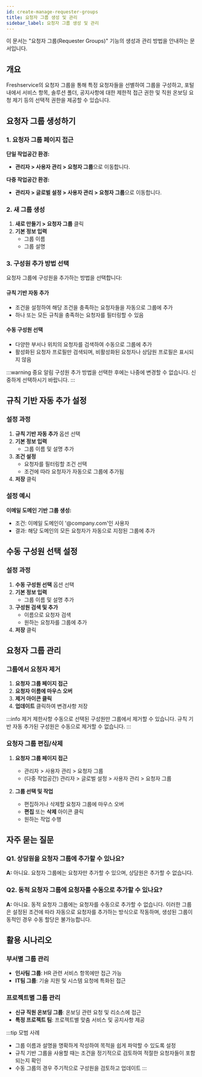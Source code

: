 ```yaml
---
id: create-manage-requester-groups
title: 요청자 그룹 생성 및 관리
sidebar_label: 요청자 그룹 생성 및 관리
---
```


<div class="subtitle">
  이 문서는 "요청자 그룹(Requester Groups)" 기능의 생성과 관리 방법을 안내하는 문서입니다.
</div>

## 개요

Freshservice의 요청자 그룹을 통해 특정 요청자들을 선별하여 그룹을 구성하고, 포털 내에서 서비스 항목, 솔루션 폴더, 공지사항에 대한 제한적 접근 권한 및 직원 온보딩 요청 제기 등의 선택적 권한을 제공할 수 있습니다.

## 요청자 그룹 생성하기

### 1. 요청자 그룹 페이지 접근

**단일 작업공간 환경:**
- **관리자 > 사용자 관리 > 요청자 그룹**으로 이동합니다.

**다중 작업공간 환경:**
- **관리자 > 글로벌 설정 > 사용자 관리 > 요청자 그룹**으로 이동합니다.

### 2. 새 그룹 생성

1. **새로 만들기 > 요청자 그룹** 클릭
2. **기본 정보 입력**
   - 그룹 이름
   - 그룹 설명

### 3. 구성원 추가 방법 선택

요청자 그룹에 구성원을 추가하는 방법을 선택합니다:

#### 규칙 기반 자동 추가
- 조건을 설정하여 해당 조건을 충족하는 요청자들을 자동으로 그룹에 추가
- 하나 또는 모든 규칙을 충족하는 요청자를 필터링할 수 있음

#### 수동 구성원 선택
- 다양한 부서나 위치의 요청자를 검색하여 수동으로 그룹에 추가
- 활성화된 요청자 프로필만 검색되며, 비활성화된 요청자나 상담원 프로필은 표시되지 않음

:::warning 중요 알림
구성원 추가 방법을 선택한 후에는 나중에 변경할 수 없습니다. 신중하게 선택하시기 바랍니다.
:::

## 규칙 기반 자동 추가 설정

### 설정 과정

1. **규칙 기반 자동 추가** 옵션 선택
2. **기본 정보 입력**
   - 그룹 이름 및 설명 추가
3. **조건 설정**
   - 요청자를 필터링할 조건 선택
   - 조건에 따라 요청자가 자동으로 그룹에 추가됨
4. **저장** 클릭

### 설정 예시

**이메일 도메인 기반 그룹 생성:**
- 조건: 이메일 도메인이 '@company.com'인 사용자
- 결과: 해당 도메인의 모든 요청자가 자동으로 지정된 그룹에 추가

## 수동 구성원 선택 설정

### 설정 과정

1. **수동 구성원 선택** 옵션 선택
2. **기본 정보 입력**
   - 그룹 이름 및 설명 추가
3. **구성원 검색 및 추가**
   - 이름으로 요청자 검색
   - 원하는 요청자를 그룹에 추가
4. **저장** 클릭

## 요청자 그룹 관리

### 그룹에서 요청자 제거

1. **요청자 그룹 페이지 접근**
2. **요청자 이름에 마우스 오버**
3. **제거 아이콘 클릭**
4. **업데이트** 클릭하여 변경사항 저장

:::info 제거 제한사항
수동으로 선택된 구성원만 그룹에서 제거할 수 있습니다. 규칙 기반 자동 추가된 구성원은 수동으로 제거할 수 없습니다.
:::

### 요청자 그룹 편집/삭제

1. **요청자 그룹 페이지 접근**
   - 관리자 > 사용자 관리 > 요청자 그룹
   - (다중 작업공간) 관리자 > 글로벌 설정 > 사용자 관리 > 요청자 그룹

2. **그룹 선택 및 작업**
   - 편집하거나 삭제할 요청자 그룹에 마우스 오버
   - **편집** 또는 **삭제** 아이콘 클릭
   - 원하는 작업 수행

## 자주 묻는 질문

### Q1. 상담원을 요청자 그룹에 추가할 수 있나요?
**A:** 아니요. 요청자 그룹에는 요청자만 추가할 수 있으며, 상담원은 추가할 수 없습니다.

### Q2. 동적 요청자 그룹에 요청자를 수동으로 추가할 수 있나요?
**A:** 아니요. 동적 요청자 그룹에는 요청자를 수동으로 추가할 수 없습니다. 이러한 그룹은 설정된 조건에 따라 자동으로 요청자를 추가하는 방식으로 작동하며, 생성된 그룹이 동적인 경우 수동 할당은 불가능합니다.

## 활용 시나리오

### 부서별 그룹 관리
- **인사팀 그룹**: HR 관련 서비스 항목에만 접근 가능
- **IT팀 그룹**: 기술 지원 및 시스템 요청에 특화된 접근

### 프로젝트별 그룹 관리
- **신규 직원 온보딩 그룹**: 온보딩 관련 요청 및 리소스에 접근
- **특정 프로젝트 팀**: 프로젝트별 맞춤 서비스 및 공지사항 제공

:::tip 모범 사례
- 그룹 이름과 설명을 명확하게 작성하여 목적을 쉽게 파악할 수 있도록 설정
- 규칙 기반 그룹을 사용할 때는 조건을 정기적으로 검토하여 적절한 요청자들이 포함되는지 확인
- 수동 그룹의 경우 주기적으로 구성원을 검토하고 업데이트
:::
